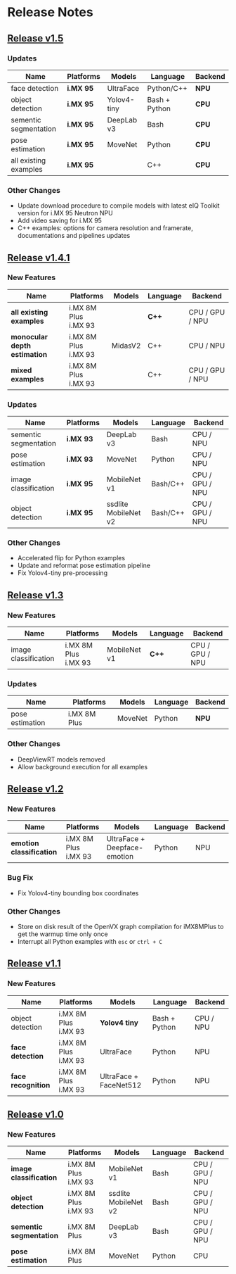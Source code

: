# Release Notes

## [Release v1.5](https://github.com/nxp-imx/nxp-nnstreamer-examples/tree/v1.5)

### Updates

| Name                  | Platforms   | Models      | Language      | Backend |
|-----------------------|-------------|-------------|---------------|---------|
| face detection        | **i.MX 95** | UltraFace   | Python/C++    | **NPU** |
| object detection      | **i.MX 95** | Yolov4-tiny | Bash + Python | **CPU** |
| sementic segmentation | **i.MX 95** | DeepLab v3  | Bash          | **CPU** |
| pose estimation       | **i.MX 95** | MoveNet     | Python        | **CPU** |
| all existing examples | **i.MX 95** |             | C++           | **CPU** |

### Other Changes
- Update download procedure to compile models with latest eIQ Toolkit version for i.MX 95 Neutron NPU 
- Add video saving for i.MX 95
- C++ examples: options for camera resolution and framerate, documentations and pipelines updates


## [Release v1.4.1](https://github.com/nxp-imx/nxp-nnstreamer-examples/tree/v1.4.1)

### New Features

| Name                           | Platforms                     | Models  | Language | Backend         |
|--------------------------------|-------------------------------|---------|----------|-----------------|
| **all existing examples**      | i.MX 8M Plus <br> i.MX 93     |         | **C++**  | CPU / GPU / NPU |
| **monocular depth estimation** | i.MX 8M Plus <br> i.MX 93     | MidasV2 | C++      | CPU / NPU       |
| **mixed examples**             | i.MX 8M Plus <br> i.MX 93     |         | C++      | CPU / GPU / NPU |

### Updates

| Name                  | Platforms   | Models               | Language | Backend         |
|-----------------------|-------------|----------------------|----------|-----------------|
| sementic segmentation | **i.MX 93** | DeepLab v3           | Bash     | CPU / NPU       |
| pose estimation       | **i.MX 93** | MoveNet              | Python   | CPU / NPU       |
| image classification  | **i.MX 95** | MobileNet v1         | Bash/C++ | CPU / GPU / NPU |
| object detection      | **i.MX 95** | ssdlite MobileNet v2 | Bash/C++ | CPU / GPU / NPU |

### Other Changes
- Accelerated flip for Python examples
- Update and reformat pose estimation pipeline
- Fix Yolov4-tiny pre-processing

## [Release v1.3](https://github.com/nxp-imx/nxp-nnstreamer-examples/tree/v1.3)

### New Features

| Name                 | Platforms                 | Models       | Language | Backend         |
|----------------------|---------------------------|--------------|----------|-----------------|
| image classification | i.MX 8M Plus <br> i.MX 93 | MobileNet v1 | **C++**  | CPU / GPU / NPU |

### Updates

| Name            | Platforms    | Models  | Language | Backend |
|-----------------|--------------|---------|----------|---------|
| pose estimation | i.MX 8M Plus | MoveNet | Python   | **NPU** |

### Other Changes
- DeepViewRT models removed
- Allow background execution for all examples

## [Release v1.2](https://github.com/nxp-imx/nxp-nnstreamer-examples/tree/v1.2)

### New Features

| Name                       | Platforms                 | Models                       | Language | Backend |
|----------------------------|---------------------------|------------------------------|----------|---------|
| **emotion classification** | i.MX 8M Plus <br> i.MX 93 | UltraFace + Deepface-emotion | Python   | NPU     |

### Bug Fix
- Fix Yolov4-tiny bounding box coordinates

### Other Changes
- Store on disk result of the OpenVX graph compilation for iMX8MPlus to get the warmup time only once
- Interrupt all Python examples with `esc` or `ctrl + C`

## [Release v1.1](https://github.com/nxp-imx/nxp-nnstreamer-examples/tree/v1.1)

### New Features

| Name                 | Platforms                 | Models                 | Language      | Backend   |
|----------------------|---------------------------|------------------------|---------------|-----------|
| object detection     | i.MX 8M Plus <br> i.MX 93 | **Yolov4 tiny**        | Bash + Python | CPU / NPU |
| **face detection**   | i.MX 8M Plus <br> i.MX 93 | UltraFace              | Python        | NPU       |
| **face recognition** | i.MX 8M Plus <br> i.MX 93 | UltraFace + FaceNet512 | Python        | NPU       |

## [Release v1.0](https://github.com/nxp-imx/nxp-nnstreamer-examples/tree/v1.0)

### New Features

| Name                      | Platforms                 | Models               | Language | Backend         |
|---------------------------|---------------------------|----------------------|----------|-----------------|
| **image classification**  | i.MX 8M Plus <br> i.MX 93 | MobileNet v1         | Bash     | CPU / GPU / NPU |
| **object detection**      | i.MX 8M Plus <br> i.MX 93 | ssdlite MobileNet v2 | Bash     | CPU / GPU / NPU |
| **sementic segmentation** | i.MX 8M Plus              | DeepLab v3           | Bash     | CPU / GPU / NPU |
| **pose estimation**       | i.MX 8M Plus              | MoveNet              | Python   | CPU             |
